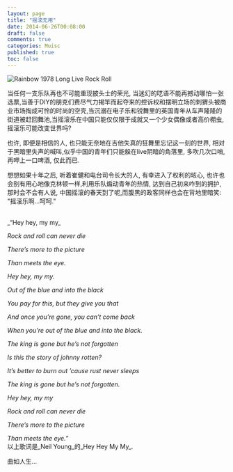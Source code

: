 ```yaml
---
layout: page
title: "摇滚无用"
date: 2014-06-26T00:08:00
draft: false
comments: true
categories: Muisc
published: true
toc: false
---
```


![Rainbow 1978 Long Live Rock Roll](http://ww1.sinaimg.cn/large/7853084cjw1f7ayttgeh0j216y0l2785.jpg)

当任何一支乐队再也不可能重现披头士的荣光, 当迷幻的呓语不能再撼动哪怕一张选票,当善于DIY的朋克们费尽气力揭竿而起夺来的控诉权和摆明立场的刺猬头被商业市场掏成可怜的时尚的空壳,当沉溺在电子乐和锐舞里的英国青年从车声隆隆的街道被赶回舞池,当摇滚乐在中国只能仅仅限于成就又一个少女偶像或者高价棚虫, 摇滚乐可能改变世界吗?
<!-- more -->
也许, 即便是相信的人, 也只能无奈地在吉他失真的狂舞里忘记这一刻的世界, 相对于黑暗里失声的喊叫,似乎中国的青年们只能躲在live阴暗的角落里, 多吹几次口哨, 再呷上一口啤酒, 仅此而已.

想想如果十年之后, 听着崔健和电台司令长大的人, 有幸进入了权利的垓心, 也许也会别有用心地像克林顿一样,利用乐队煽动青年的热情, 达到自己初来咋到的拥护, 那时会不会有人说, 中国摇滚的春天到了呢,而腹黑的政客同样也会在背地里暗笑: "摇滚乐啊...呵呵."

<br />
_“Hey hey, my my_

_Rock and roll can never die_

_There’s more to the picture_

_Than meets the eye._

_Hey hey, my my._

_Out of the blue and into the black_

_You pay for this, but they give you that_

_And once you’re gone, you can’t come back_

_When you’re out of the blue and into the black._

_The king is gone but he’s not forgotten_

_Is this the story of johnny rotten?_

_It’s better to burn out ’cause rust never sleeps_

_The king is gone but he’s not forgotten._


_Hey hey, my my_

_Rock and roll can never die_

_There’s more to the picture_

_Than meets the eye.”_
<br />
以上歌词是_Neil Young_的_Hey Hey My My_.

曲如人生...
